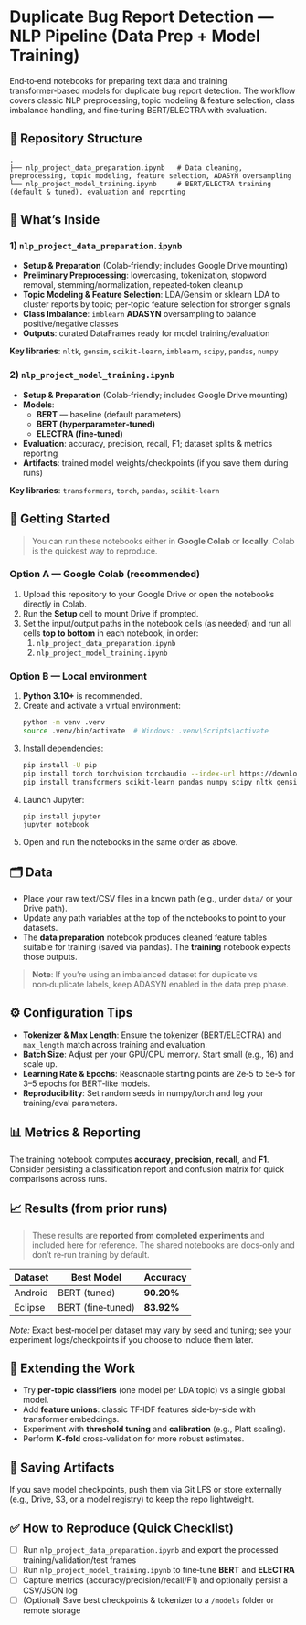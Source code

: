 # Duplicate Bug Report Detection — NLP Pipeline (Data Prep + Model Training)

End‑to‑end notebooks for preparing text data and training transformer‑based models for duplicate bug report detection. The workflow covers classic NLP preprocessing, topic modeling & feature selection, class imbalance handling, and fine‑tuning BERT/ELECTRA with evaluation.

## 📂 Repository Structure

```
.
├── nlp_project_data_preparation.ipynb   # Data cleaning, preprocessing, topic modeling, feature selection, ADASYN oversampling
└── nlp_project_model_training.ipynb     # BERT/ELECTRA training (default & tuned), evaluation and reporting
```

## 🧠 What’s Inside

### 1) `nlp_project_data_preparation.ipynb`
- **Setup & Preparation** (Colab‑friendly; includes Google Drive mounting)
- **Preliminary Preprocessing**: lowercasing, tokenization, stopword removal, stemming/normalization, repeated‑token cleanup
- **Topic Modeling & Feature Selection**: LDA/Gensim or sklearn LDA to cluster reports by topic; per‑topic feature selection for stronger signals
- **Class Imbalance**: `imblearn` **ADASYN** oversampling to balance positive/negative classes
- **Outputs**: curated DataFrames ready for model training/evaluation

**Key libraries**: `nltk`, `gensim`, `scikit-learn`, `imblearn`, `scipy`, `pandas`, `numpy`

### 2) `nlp_project_model_training.ipynb`
- **Setup & Preparation** (Colab‑friendly; includes Google Drive mounting)
- **Models**:
  - **BERT** — baseline (default parameters)
  - **BERT (hyperparameter‑tuned)**
  - **ELECTRA (fine‑tuned)**
- **Evaluation**: accuracy, precision, recall, F1; dataset splits & metrics reporting
- **Artifacts**: trained model weights/checkpoints (if you save them during runs)

**Key libraries**: `transformers`, `torch`, `pandas`, `scikit-learn`

## 🚀 Getting Started

> You can run these notebooks either in **Google Colab** or **locally**. Colab is the quickest way to reproduce.

### Option A — Google Colab (recommended)
1. Upload this repository to your Google Drive or open the notebooks directly in Colab.
2. Run the **Setup** cell to mount Drive if prompted.
3. Set the input/output paths in the notebook cells (as needed) and run all cells **top to bottom** in each notebook, in order:
   1. `nlp_project_data_preparation.ipynb`
   2. `nlp_project_model_training.ipynb`

### Option B — Local environment
1. **Python 3.10+** is recommended.
2. Create and activate a virtual environment:
   ```bash
   python -m venv .venv
   source .venv/bin/activate  # Windows: .venv\Scripts\activate
   ```
3. Install dependencies:
   ```bash
   pip install -U pip
   pip install torch torchvision torchaudio --index-url https://download.pytorch.org/whl/cpu  # or CUDA wheel if using GPU
   pip install transformers scikit-learn pandas numpy scipy nltk gensim imbalanced-learn matplotlib tqdm
   ```
4. Launch Jupyter:
   ```bash
   pip install jupyter
   jupyter notebook
   ```
5. Open and run the notebooks in the same order as above.

## 🗂️ Data

- Place your raw text/CSV files in a known path (e.g., under `data/` or your Drive path).
- Update any path variables at the top of the notebooks to point to your datasets.
- The **data preparation** notebook produces cleaned feature tables suitable for training (saved via pandas). The **training** notebook expects those outputs.

> **Note**: If you’re using an imbalanced dataset for duplicate vs non‑duplicate labels, keep ADASYN enabled in the data prep phase.

## ⚙️ Configuration Tips

- **Tokenizer & Max Length**: Ensure the tokenizer (BERT/ELECTRA) and `max_length` match across training and evaluation.
- **Batch Size**: Adjust per your GPU/CPU memory. Start small (e.g., 16) and scale up.
- **Learning Rate & Epochs**: Reasonable starting points are 2e‑5 to 5e‑5 for 3–5 epochs for BERT‑like models.
- **Reproducibility**: Set random seeds in numpy/torch and log your training/eval parameters.

## 📊 Metrics & Reporting

The training notebook computes **accuracy**, **precision**, **recall**, and **F1**. Consider persisting a classification report and confusion matrix for quick comparisons across runs.

## 📈 Results (from prior runs)

> These results are **reported from completed experiments** and included here for reference. The shared notebooks are docs‑only and don’t re‑run training by default.

| Dataset | Best Model | Accuracy |
|---|---|---|
| Android | BERT (tuned) | **90.20%** |
| Eclipse | BERT (fine‑tuned) | **83.92%** |

*Note:* Exact best‑model per dataset may vary by seed and tuning; see your experiment logs/checkpoints if you choose to include them later.

## 🧪 Extending the Work

- Try **per‑topic classifiers** (one model per LDA topic) vs a single global model.
- Add **feature unions**: classic TF‑IDF features side‑by‑side with transformer embeddings.
- Experiment with **threshold tuning** and **calibration** (e.g., Platt scaling).
- Perform **K‑fold** cross‑validation for more robust estimates.

## 💾 Saving Artifacts

If you save model checkpoints, push them via Git LFS or store externally (e.g., Drive, S3, or a model registry) to keep the repo lightweight.

## ✅ How to Reproduce (Quick Checklist)

- [ ] Run `nlp_project_data_preparation.ipynb` and export the processed training/validation/test frames
- [ ] Run `nlp_project_model_training.ipynb` to fine‑tune **BERT** and **ELECTRA**
- [ ] Capture metrics (accuracy/precision/recall/F1) and optionally persist a CSV/JSON log
- [ ] (Optional) Save best checkpoints & tokenizer to a `/models` folder or remote storage
